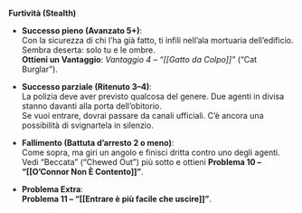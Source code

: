 **Furtività (Stealth)**

- **Successo pieno (Avanzato 5+)**:  
    Con la sicurezza di chi l’ha già fatto, ti infili nell’ala mortuaria dell’edificio.  
    Sembra deserta: solo tu e le ombre.  
    **Ottieni un Vantaggio**: _Vantaggio 4 – “[[Gatto da Colpo]]”_ (“Cat Burglar”).
    
- **Successo parziale (Ritenuto 3–4)**:  
    La polizia deve aver previsto qualcosa del genere. Due agenti in divisa stanno davanti alla porta dell’obitorio.  
    Se vuoi entrare, dovrai passare da canali ufficiali. C’è ancora una possibilità di svignartela in silenzio.
    
- **Fallimento (Battuta d’arresto 2 o meno)**:  
    Come sopra, ma giri un angolo e finisci dritta contro uno degli agenti.  
    Vedi “Beccata” (“Chewed Out”) più sotto e ottieni **Problema 10 – “[[O’Connor Non È Contento]]”**.
    
- **Problema Extra**:  
    **Problema 11 – “[[Entrare è più facile che uscire]]”**.